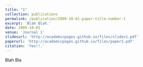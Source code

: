 ```yaml
---
title: "1"
collection: publications
permalink: /publication/2009-10-01-paper-title-number-1
excerpt: 'Blah Blah.'
date: 2009-10-01
venue: 'Journal 1'
slidesurl: 'http://academicpages.github.io/files/slides1.pdf'
paperurl: 'http://academicpages.github.io/files/paper1.pdf'
citation: 'Yes!!.'
---
```


Blah Bla
